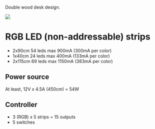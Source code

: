 Double wood desk design.

![](https://github.com/FreeJaus/things/tree/master/double-desk/double-desk.png)

# RGB LED (non-addressable) strips

- 2x90cm  54 leds  max  900mA (300mA per color)
- 1x40cm  24 leds  max  400mA (133mA per color)
- 2x115cm 69 leds  max 1150mA (383mA per color)

## Power source

At least, 12V x 4.5A (450cm) = 54W

## Controller

- 3 (RGB) x 5 strips = 15 outputs
- 5 switches
